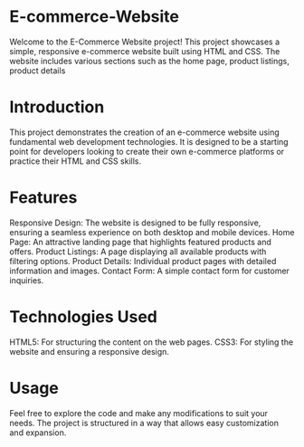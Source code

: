 # E-commerce-Website
Welcome to the E-Commerce Website project! This project showcases a simple, responsive e-commerce website built using HTML and CSS. The website includes various sections such as the home page, product listings, product details
# Introduction
This project demonstrates the creation of an e-commerce website using fundamental web development technologies. It is designed to be a starting point for developers looking to create their own e-commerce platforms or practice their HTML and CSS skills.

# Features
Responsive Design: The website is designed to be fully responsive, ensuring a seamless experience on both desktop and mobile devices.
Home Page: An attractive landing page that highlights featured products and offers.
Product Listings: A page displaying all available products with filtering options.
Product Details: Individual product pages with detailed information and images.
Contact Form: A simple contact form for customer inquiries.


# Technologies Used
HTML5: For structuring the content on the web pages.
CSS3: For styling the website and ensuring a responsive design.

# Usage
Feel free to explore the code and make any modifications to suit your needs. The project is structured in a way that allows easy customization and expansion.
